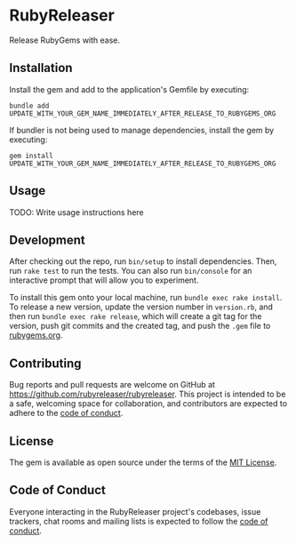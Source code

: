 # RubyReleaser

Release RubyGems with ease.

## Installation

Install the gem and add to the application's Gemfile by executing:

    bundle add UPDATE_WITH_YOUR_GEM_NAME_IMMEDIATELY_AFTER_RELEASE_TO_RUBYGEMS_ORG

If bundler is not being used to manage dependencies, install the gem by
executing:

    gem install UPDATE_WITH_YOUR_GEM_NAME_IMMEDIATELY_AFTER_RELEASE_TO_RUBYGEMS_ORG

## Usage

TODO: Write usage instructions here

## Development

After checking out the repo, run `bin/setup` to install dependencies. Then, run
`rake test` to run the tests. You can also run `bin/console` for an interactive
prompt that will allow you to experiment.

To install this gem onto your local machine, run `bundle exec rake install`. To
release a new version, update the version number in `version.rb`, and then run
`bundle exec rake release`, which will create a git tag for the version, push
git commits and the created tag, and push the `.gem` file to
[rubygems.org](https://rubygems.org).

## Contributing

Bug reports and pull requests are welcome on GitHub at
<https://github.com/rubyreleaser/rubyreleaser>. This project is intended to be a
safe, welcoming space for collaboration, and contributors are expected to adhere
to the
[code of conduct](https://github.com/rubyreleaser/rubyreleaser/blob/main/CODE_OF_CONDUCT.md).

## License

The gem is available as open source under the terms of the
[MIT License](https://opensource.org/licenses/MIT).

## Code of Conduct

Everyone interacting in the RubyReleaser project's codebases, issue trackers,
chat rooms and mailing lists is expected to follow the
[code of conduct](https://github.com/rubyreleaser/rubyreleaser/blob/main/CODE_OF_CONDUCT.md).
